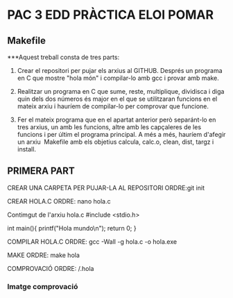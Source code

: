 # PAC 3 EDD PRÀCTICA ELOI POMAR

## Makefile

***Aquest treball consta de tres parts:

1. Crear el repositori per pujar els arxius al GITHUB. Després un programa en C que mostre "hola món" i compilar-lo amb gcc i provar amb make.

2. Realitzar un programa en C que sume, reste, multiplique, dividisca i diga quin dels dos números és major en el que se utilitzaran funcions en el mateix arxiu i hauríem de compilar-lo per comprovar que funcione.

3. Fer el mateix programa que en el apartat anterior però separánt-lo en tres arxius, un amb les funcions, altre amb les capçaleres de les funcions i per últim el programa principal. A més a més, hauríem d'afegir un arxiu  Makefile amb els objetius calcula, calc.o, clean, dist, targz i install.

## PRIMERA PART
CREAR UNA CARPETA PER PUJAR-LA AL REPOSITORI
ORDRE:git init

CREAR HOLA.C
ORDRE:  nano hola.c

Contimgut de l'arxiu hola.c
#include <stdio.h>

int main(){
    printf("Hola mundo\n");
    return 0;
}

COMPILAR HOLA.C
ORDRE: gcc -Wall -g hola.c -o hola.exe

MAKE
ORDRE: make hola

COMPROVACIÓ
ORDRE: /.hola

### Imatge comprovació 

